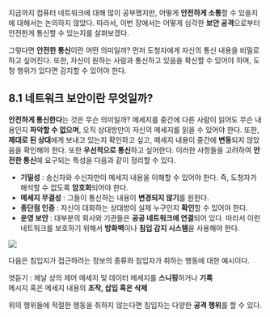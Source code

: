 지금까지 컴퓨터 네트워크에 대해 많이 공부했지만, 어떻게 **안전하게 소통**할 수 있을지에 대해서는 논의하지 않았다. 따라서, 이번 장에서는 어떻게 심각한 **보안 공격**으로부터 안전한게 통신할 수 있는지를 살펴보겠다. 

그렇다면 **안전한 통신**이란 어떤 의미일까?
먼저 도청자에게 자신의 통신 내용을 비밀로 하고 싶어진다. 또한, 자신이 원하는 사람과 통신하고 있음을 확신할 수 있어야 하며, 도청 행위가 있다면 감지할 수 있어야 한다.

## 8.1 네트워크 보안이란 무엇일까?
**안전하게 통신한다**는 것은 무슨 의미일까? 메세지를 중간에 다른 사람이 읽어도 무슨 내용인지 **파악할 수 없으며**, 오직 상대방만이 자신의 메세지를 읽을 수 있어야 한다. 또한, **제대로 된 상대**에게 보내고 있는지 확인하고 싶고, 메세지 내용이 중간에 **변동**되지 않았음을 확인해야 한다. 또한 **우선적으로 통신**하고 싶어한다. 이러한 사항들을 고려하여 **안전한 통신**에 요구되는 특성을 다음과 같이 정리할 수 있다.

- **기밀성** : 송신자와 수신자만이 메세지 내용을 이해할 수 있어야 한다. 즉, 도청자가 해석할 수 없도록 **암호화**되어야 한다. 
- **메세지 무결성** : 그들이 통신하는 내용이 **변경되지 않기**를 원한다.
- **종단점 인증** : 자신이 대화하는 상대방이 실제 누구인지 **확인**할 수 있어야 한다. 
- **운영 보안** : 대부분의 회사와 기관들은 **공공 네트워크에 연결**되어 있다. 따라서 이런 네트워크를 보호하기 위해서 **방화벽**이나 **침입 감지 시스템**을 사용해야 한다. 

![](https://velog.velcdn.com/images/choiyoung6609/post/8c43249f-fba5-4be8-915d-08720180021a/image.png)


다음은 침입지가 접근하려는 정보의 종류와 침입자가 취하는 행동에 대한 예시이다. 

> 
엿듣기 : 체날 상의 제어 메세지 및 데이터 메세지를 **스니핑**하거나 **기록**</br>
메시지 혹은 메세지 내용의 **조작, 삽입 혹은 삭제**

위의 행위들에 적절한 행동을 취하지 않는다면 침입자는 다양한 **공격 행위**를 할 수 있다. 
